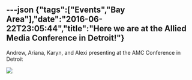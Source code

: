 ---json
{"tags":["Events","Bay Area"],"date":"2016-06-22T23:05:44","title":"Here we are at the Allied Media Conference in Detroit!"}
---

Andrew, Ariana, Karyn, and Alexi presenting at the AMC Conference in Detroit

![](/assets/uploads/image-asset.png)